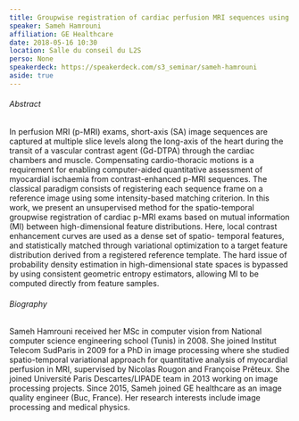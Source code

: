 ```yaml
---
title: Groupwise registration of cardiac perfusion MRI sequences using mutual information in high dimension
speaker: Sameh Hamrouni
affiliation: GE Healthcare
date: 2018-05-16 10:30
location: Salle du conseil du L2S
perso: None
speakerdeck: https://speakerdeck.com/s3_seminar/sameh-hamrouni
aside: true
---
```


###### Abstract
In perfusion MRI (p-MRI) exams, short-axis (SA) image sequences are
captured at multiple slice levels along the long-axis of the heart
during the transit of a vascular contrast agent (Gd-DTPA) through the
cardiac chambers and muscle. Compensating cardio-thoracic motions is a
requirement for enabling computer-aided quantitative assessment of
myocardial ischaemia from contrast-enhanced p-MRI sequences. The
classical paradigm consists of registering each sequence frame on a
reference image using some intensity-based matching criterion. In this
work, we present an unsupervised method for the spatio-temporal
groupwise registration of cardiac p-MRI exams based on mutual
information (MI) between high-dimensional feature distributions. Here,
local contrast enhancement curves are used as a dense set of spatio-
temporal features, and statistically matched through variational
optimization to a target feature distribution derived from a
registered reference template. The hard issue of probability density
estimation in high-dimensional state spaces is bypassed by using
consistent geometric entropy estimators, allowing MI to be computed
directly from feature samples.

###### Biography
Sameh Hamrouni received her MSc in computer vision from National
computer science engineering school (Tunis) in 2008. She joined
Institut Telecom SudParis in 2009 for a PhD in image processing where
she studied spatio-temporal variational approach for quantitative
analysis of myocardial perfusion in MRI, supervised by Nicolas Rougon
and Françoise Prêteux. She joined Université Paris Descartes/LIPADE
team in 2013 working on image processing projects. Since 2015, Sameh
joined GE healthcare as an image quality engineer (Buc, France). Her
research interests include image processing and medical physics.